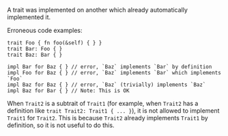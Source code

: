 A trait was implemented on another which already automatically implemented it.

Erroneous code examples:

```compile_fail,E0371
trait Foo { fn foo(&self) { } }
trait Bar: Foo { }
trait Baz: Bar { }

impl Bar for Baz { } // error, `Baz` implements `Bar` by definition
impl Foo for Baz { } // error, `Baz` implements `Bar` which implements `Foo`
impl Baz for Baz { } // error, `Baz` (trivially) implements `Baz`
impl Baz for Bar { } // Note: This is OK
```

When `Trait2` is a subtrait of `Trait1` (for example, when `Trait2` has a
definition like `trait Trait2: Trait1 { ... }`), it is not allowed to implement
`Trait1` for `Trait2`. This is because `Trait2` already implements `Trait1` by
definition, so it is not useful to do this.
